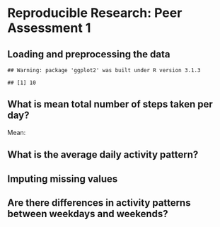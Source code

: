 # Reproducible Research: Peer Assessment 1


## Loading and preprocessing the data

```
## Warning: package 'ggplot2' was built under R version 3.1.3
```

```
## [1] 10
```



## What is mean total number of steps taken per day?

Mean:

## What is the average daily activity pattern?



## Imputing missing values



## Are there differences in activity patterns between weekdays and weekends?
